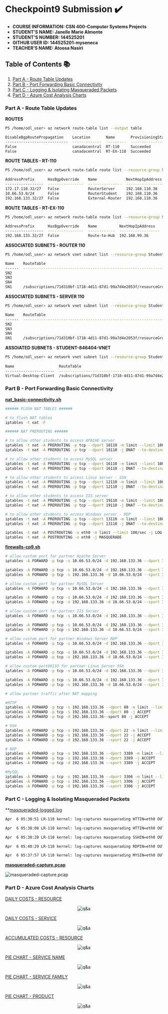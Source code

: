 # Checkpoint9 Submission ✔️

- **COURSE INFORMATION: CSN 400-Computer Systems Projects**
- **STUDENT’S NAME: Janelle Marie Almonte**
- **STUDENT'S NUMBER: 144525201**
- **GITHUB USER ID: 144525201-myseneca**
- **TEACHER’S NAME: Atoosa Nasiri**

## Table of Contents 📚
1. [Part A - Route Table Updates](#part-a---route-table-updates)
2. [Part B - Port Forwarding Basic Connectivity](#part-b---port-forwarding-basic-connectivity)
3. [Part C - Logging & Isolating Masqueraded Packets](#part-c---logging--isolating-masqueraded-packets)
4. [Part D - Azure Cost Analysis Charts](#part-d---azure-cost-analysis-charts)


### Part A - Route Table Updates

**ROUTES**

```bash
PS /home/odl_user> az network route-table list --output table                                                                                            

DisableBgpRoutePropagation    Location       Name       ProvisioningState    ResourceGroup      ResourceGuid
----------------------------  -------------  ---------  -------------------  -----------------  ------------------------------------
False                         canadacentral  RT-110     Succeeded            Student-RG-846404  1ab4a3a4-46a4-4770-a2f9-98d57568962d
False                         canadacentral  RT-EX-110  Succeeded            Student-RG-846404  650cab74-7a57-488b-972e-525f62b8a4ff
```

**ROUTE TABLES - RT-110**

```bash
PS /home/odl_user> az network route-table route list --resource-group Student-RG-846404 --route-table-name RT-110 --output table                          
                                                
AddressPrefix      HasBgpOverride    Name             NextHopIpAddress    NextHopType       ProvisioningState    ResourceGroup
-----------------  ----------------  ---------------  ------------------  ----------------  -------------------  -----------------
172.17.110.32/27   False             RouterServer     192.168.110.36      VirtualAppliance  Succeeded            Student-RG-846404
10.66.53.0/24      False             RouterStudent    192.168.110.36      VirtualAppliance  Succeeded            Student-RG-846404
192.168.133.32/27  False             External-Router  192.168.110.36      VirtualAppliance  Succeeded            Student-RG-846404
```

**ROUTE TABLES - RT-EX-110**

```bash
PS /home/odl_user> az network route-table route list --resource-group Student-RG-846404 --route-table-name RT-EX-110 --output table                       
                                              
AddressPrefix      HasBgpOverride    Name          NextHopIpAddress    NextHopType       ProvisioningState    ResourceGroup
-----------------  ----------------  ------------  ------------------  ----------------  -------------------  -----------------
192.168.133.32/27  False             Route-to-Hub  192.168.99.36       VirtualAppliance  Succeeded            Student-RG-846404
```

**ASSOCIATED SUBNETS - ROUTER 110**

```bash
PS /home/odl_user> az network vnet subnet list --resource-group Student-RG-846404 --vnet-name Router-110 --query "[].{Name:name, RouteTable:routeTable.id}" --output table

Name    RouteTable
------  --------------------------------------------------------------------------------------------------------------------------------------
SN2
SN3
SN4
SN1     /subscriptions/71d310bf-1718-4d11-87d1-99a7d4e2053f/resourceGroups/Student-RG-846404/providers/Microsoft.Network/routeTables/RT-EX-110
```

**ASSOCIATED SUBNETS - SERVER 110**

```bash
PS /home/odl_user> az network vnet subnet list --resource-group Student-RG-846404 --vnet-name Server-110 --query "[].{Name:name, RouteTable:routeTable.id}" --output table

Name    RouteTable
------  -----------------------------------------------------------------------------------------------------------------------------------
SN2
SN3
SN4
SN1     /subscriptions/71d310bf-1718-4d11-87d1-99a7d4e2053f/resourceGroups/Student-RG-846404/providers/Microsoft.Network/routeTables/RT-110
```
 
**ASSOIATED SUBNETS - STUDENT-846404-VNET**

```bash
PS /home/odl_user> az network vnet subnet list --resource-group Student-RG-846404 --vnet-name Student-846404-vnet --query "[].{Name:name, RouteTable:routeTable.id}" --output table
              
Name                    RouteTable
----------------------  -----------------------------------------------------------------------------------------------------------------------------------
Virtual-Desktop-Client  /subscriptions/71d310bf-1718-4d11-87d1-99a7d4e2053f/resourceGroups/Student-RG-846404/providers/Microsoft.Network/routeTables/RT-110
```

### Part B - Port Forwarding Basic Connectivity

**[nat_basic-connectivity.sh](https://github.com/144525201-myseneca/CSN400-Capstone/blob/75cfdc156c0b60ca589b5d0fef68bb80b60e82e7/Checkpoint9/links/nat_basic-connectivity.sh)**

```bash
###### FLUSH NAT TABLES ######

# to flush NAT tables
iptables -t nat -F

###### NAT PREROUTING ######

# to allow other students to access APACHE server
iptables -t nat -A PREROUTING -p tcp --dport 18110 -m limit --limit 100/sec -j LOG --log-prefix "LOG APACHE"
iptables -t nat -A PREROUTING -p tcp --dport 18110 -j DNAT --to-destination 172.17.110.37:80

# to allow other students to access MySQL server
iptables -t nat -A PREROUTING -p tcp --dport 16110 -m limit --limit 100/sec -j LOG --log-prefix "LOG MySQL"
iptables -t nat -A PREROUTING -p tcp --dport 16110 -j DNAT --to-destination 172.17.110.37:3306

# to allow other students to access Linux server - SSH
iptables -t nat -A PREROUTING -p tcp --dport 12110 -m limit --limit 100/sec -j LOG --log-prefix "LOG SSH"
iptables -t nat -A PREROUTING -p tcp --dport 12110 -j DNAT --to-destination 172.17.110.37:22

# to allow other students to access IIS server
iptables -t nat -A PREROUTING -p tcp --dport 19110 -m limit --limit 100/sec -j LOG --log-prefix "LOG IIS"
iptables -t nat -A PREROUTING -p tcp --dport 19110 -j DNAT --to-destination 172.17.110.36:80

# to allow other students to access Windows server - RDP
iptables -t nat -A PREROUTING -p tcp --dport 13110 -m limit --limit 100/sec -j LOG --log-prefix "LOG RDP"
iptables -t nat -A PREROUTING -p tcp --dport 13110 -j DNAT --to-destination 172.17.110.36:3389

iptables -t nat -A POSTROUTING -o eth0 -m limit --limit 100/sec -j LOG --log-prefix "LOG MASQUERADE"
iptables -t nat -A POSTROUTING -o eth0 -j MASQUERADE
```

**[firewalls-cp9.sh](https://github.com/144525201-myseneca/CSN400-Capstone/blob/a7e8371c5a74e91b52accb3c4ce1b074486fe5ec/Checkpoint9/links/firewalls-cp9.sh)**

```bash
# allow custom port for partner Apache Server
iptables -A FORWARD -p tcp -s 10.66.53.0/24 -d 192.168.133.36 --dport 18133 -m limit --limit 10/sec -j LOG --log-prefix "custom-port-APACHE"

iptables -A FORWARD -p tcp -s 10.66.53.0/24 -d 192.168.133.36 --dport 18133 -j ACCEPT
iptables -A FORWARD -p tcp -s 192.168.133.36 -d 10.66.53.0/24 --sport 18133 -j ACCEPT

# allow custom port for partner MySQL Server
iptables -A FORWARD -p tcp -s 10.66.53.0/24 -d 192.168.133.36 --dport 16133 -m limit --limit 10/sec -j LOG --log-prefix "custom-port-mysql"

iptables -A FORWARD -p tcp -s 10.66.53.0/24 -d 192.168.133.36 --dport 16133 -j ACCEPT
iptables -A FORWARD -p tcp -s 192.168.133.36 -d 10.66.53.0/24 --sport 16133 -j ACCEPT

# allow custom port for partner IIS Server
iptables -A FORWARD -p tcp -s 10.66.53.0/24 -d 192.168.133.36 --dport 19133 -m limit --limit 10/sec -j LOG --log-prefix "custom-port-IIS"

iptables -A FORWARD -p tcp -s 10.66.53.0/24 -d 192.168.133.36 --dport 19133 -j ACCEPT
iptables -A FORWARD -p tcp -s 192.168.133.36 -d 10.66.53.0/24 --sport 19133 -j ACCEPT

# allow custom port for partner Windows Server RDP
iptables -A FORWARD -p tcp -s 10.66.53.0/24 -d 192.168.133.36 --dport 13133 -m limit --limit 10/sec -j LOG --log-prefix "custom-port-RDP"

iptables -A FORWARD -p tcp -s 10.66.53.0/24 -d 192.168.133.36 --dport 13133 -j ACCEPT
iptables -A FORWARD -p tcp -s 192.168.133.36 -d 10.66.53.0/24 --sport 13133 -j ACCEPT

# allow custom port88133 for partner Linux Server SSH
iptables -A FORWARD -p tcp -s 10.66.53.0/24 -d 192.168.133.36 --dport 12133 -m limit --limit 10/sec -j LOG --log-prefix "custom-port-SSH"

iptables -A FORWARD -p tcp -s 10.66.53.0/24 -d 192.168.133.36 --dport 12133 -j ACCEPT
iptables -A FORWARD -p tcp -s 192.168.133.36 -d 10.66.53.0/24 --sport 12133 -j ACCEPT

# allow partner traffic after NAT mapping

#HTTP
iptables -A FORWARD -p tcp -s 192.168.133.36 --dport 80 -m limit --limit 10/sec -j LOG --log-prefix "log-captures masquerading HTTP"
iptables -A FORWARD -p tcp -s 192.168.133.36 --dport 80 -j ACCEPT
iptables -A FORWARD -p tcp -d 192.168.133.36--sport 80 -j ACCEPT

# SSH
iptables -A FORWARD -p tcp -s 192.168.133.36 --dport 22 -m limit --limit 10/sec -j LOG --log-prefix "log-captures masquerading SSH"
iptables -A FORWARD -p tcp -s 192.168.133.36 --dport 22 -j ACCEPT
iptables -A FORWARD -p tcp -d 192.168.133.36 --sport 22 -j ACCEPT

# RDP
iptables -A FORWARD -p tcp -s 192.168.133.36 --dport 3389 -m limit --limit 10/sec -j LOG --log-prefix "log-captures masquerading RDP"
iptables -A FORWARD -p tcp -s 192.168.133.36 --dport 3389 -j ACCEPT
iptables -A FORWARD -p tcp -d 192.168.133.36 --sport 3389 -j ACCEPT

#MySQL
iptables -A FORWARD -p tcp -s 192.168.133.36 --dport 3306 -m limit --limit 10/sec -j LOG --log-prefix "log-captures masquerading MYSQL"
iptables -A FORWARD -p tcp -s 192.168.133.36 --dport 3306 -j ACCEPT
iptables -A FORWARD -p tcp -d 192.168.133.36 --sport 3306 -j ACCEPT
```

### Part C - Logging & Isolating Masqueraded Packets

**[masqueraded-logged.log](https://github.com/144525201-myseneca/CSN400-Capstone/blob/6f7544c642ab950545448fe482c3ccc6b4444edb/Checkpoint9/links/masqueraded-logged.log)

```bash
Apr  6 05:38:51 LR-110 kernel: log-captures masquerading HTTIN=eth0 OUT=eth0 MAC=00:22:48:3d:53:6c:c0:d6:82:3c:76:18:08:00 SRC=192.168.133.36 DST=172.17.110.36 LEN=41 TOS=0x00 PREC=0x00 TTL=125 ID=12466 DF PROTO=TCP SPT=50671 DPT=80 WINDOW=2051 RES=0x00 ACK URGP=0

Apr  6 05:38:08 LR-110 kernel: log-captures masquerading HTTIN=eth0 OUT=eth0 MAC=00:22:48:3d:53:6c:c0:d6:82:3c:76:18:08:00 SRC=192.168.133.36 DST=172.17.110.37 LEN=40 TOS=0x00 PREC=0x00 TTL=125 ID=12200 DF PROTO=TCP SPT=50667 DPT=80 WINDOW=2051 RES=0x00 ACK URGP=0

Apr  6 05:38:20 LR-110 kernel: log-captures masquerading SSHIN=eth0 OUT=eth0 MAC=00:22:48:3d:53:6c:c0:d6:82:3c:76:18:08:00 SRC=192.168.133.36 DST=172.17.110.37 LEN=60 TOS=0x00 PREC=0x00 TTL=62 ID=39313 DF PROTO=TCP SPT=47808 DPT=22 WINDOW=29200 RES=0x00 SYN URGP=0

Apr  6 05:40:29 LR-110 kernel: log-captures masquerading RDPIN=eth0 OUT=eth0 MAC=00:22:48:3d:53:6c:c0:d6:82:3c:76:18:08:00 SRC=192.168.133.36 DST=172.17.110.36 LEN=40 TOS=0x00 PREC=0x00 TTL=125 ID=12556 DF PROTO=TCP SPT=50706 DPT=3389 WINDOW=2051 RES=0x00 ACK URGP=0

Apr  6 05:37:57 LR-110 kernel: log-captures masquerading MYSIN=eth0 OUT=eth0 MAC=00:22:48:3d:53:6c:c0:d6:82:3c:76:18:08:00 SRC=192.168.133.36 DST=172.17.110.37 LEN=109 TOS=0x00 PREC=0x00 TTL=125 ID=12175 DF PROTO=TCP SPT=50697 DPT=3306 WINDOW=2048 RES=0x00 ACK PSH URGP=0
```

**[masqueraded-capture.pcap](https://github.com/144525201-myseneca/CSN400-Capstone/blob/5258e1b16ce1194761411afd1ca9f55d10918c78/Checkpoint9/links/masquerade-capture-pcap.PNG)**

![masqueraded-capture.pcap](https://github.com/144525201-myseneca/CSN400-Capstone/blob/39b9a157e92bafb7807ae56b3f4798919edd62e8/Checkpoint9/links/masquerade-capture-pcap.PNG)


### Part D - Azure Cost Analysis Charts

[DAILY COSTS - RESOURCE](https://github.com/144525201-myseneca/CSN400-Capstone/blob/12b0f76121b7986c2e8389cb184c15d846962000/Checkpoint9/Part_D/dailycosts_resource.PNG)

<p align="center">
  <img src="https://github.com/144525201-myseneca/CSN400-Capstone/blob/12b0f76121b7986c2e8389cb184c15d846962000/Checkpoint9/Part_D/dailycosts_resource.PNG" alt="q&a">
</p>


[DAILY COSTS - SERVICE](https://github.com/144525201-myseneca/CSN400-Capstone/blob/12b0f76121b7986c2e8389cb184c15d846962000/Checkpoint9/Part_D/dailycosts_service.PNG)

<p align="center">
  <img src="https://github.com/144525201-myseneca/CSN400-Capstone/blob/12b0f76121b7986c2e8389cb184c15d846962000/Checkpoint9/Part_D/dailycosts_service.PNG" alt="q&a">
</p>


[ACCUMULATED COSTS - RESOURCE](https://github.com/144525201-myseneca/CSN400-Capstone/blob/12b0f76121b7986c2e8389cb184c15d846962000/Checkpoint9/Part_D/accumatedcosts_resource.PNG)

<p align="center">
  <img src="https://github.com/144525201-myseneca/CSN400-Capstone/blob/12b0f76121b7986c2e8389cb184c15d846962000/Checkpoint9/Part_D/accumatedcosts_resource.PNG" alt="q&a">
</p>


[PIE CHART - SERVICE NAME](https://github.com/144525201-myseneca/CSN400-Capstone/blob/12b0f76121b7986c2e8389cb184c15d846962000/Checkpoint9/Part_D/piechart_servicename.PNG)

<p align="center">
  <img src="https://github.com/144525201-myseneca/CSN400-Capstone/blob/12b0f76121b7986c2e8389cb184c15d846962000/Checkpoint9/Part_D/piechart_servicename.PNG" alt="q&a">
</p>


[PIE CHART - SERVICE FAMILY](https://github.com/144525201-myseneca/CSN400-Capstone/blob/12b0f76121b7986c2e8389cb184c15d846962000/Checkpoint9/Part_D/piechart_servicefamily.PNG)

<p align="center">
  <img src="https://github.com/144525201-myseneca/CSN400-Capstone/blob/12b0f76121b7986c2e8389cb184c15d846962000/Checkpoint9/Part_D/piechart_servicefamily.PNG" alt="q&a">
</p>


[PIE CHART - PRODUCT](https://github.com/144525201-myseneca/CSN400-Capstone/blob/12b0f76121b7986c2e8389cb184c15d846962000/Checkpoint9/Part_D/piechart_product.PNG)

<p align="center">
  <img src="https://github.com/144525201-myseneca/CSN400-Capstone/blob/12b0f76121b7986c2e8389cb184c15d846962000/Checkpoint9/Part_D/piechart_product.PNG" alt="q&a">
</p>




